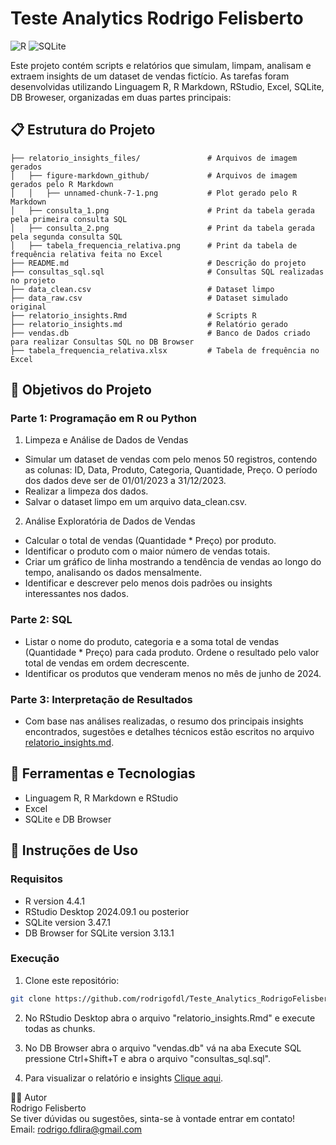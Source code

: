# Teste Analytics Rodrigo Felisberto

![R](https://img.shields.io/badge/r-%23276DC3.svg?style=for-the-badge&logo=r&logoColor=white)
![SQLite](https://img.shields.io/badge/sqlite-%2307405e.svg?style=for-the-badge&logo=sqlite&logoColor=white)

Este projeto contém scripts e relatórios que simulam, limpam, analisam e extraem insights de um dataset de vendas fictício. As tarefas foram desenvolvidas utilizando Linguagem R, R Markdown, RStudio, Excel, SQLite, DB Broweser, organizadas em duas partes principais:

## 📋 Estrutura do Projeto

```plaintext
├── relatorio_insights_files/               # Arquivos de imagem gerados  
│   ├── figure-markdown_github/             # Arquivos de imagem gerados pelo R Markdown  
│   │   ├── unnamed-chunk-7-1.png           # Plot gerado pelo R Markdown  
│   ├── consulta_1.png                      # Print da tabela gerada pela primeira consulta SQL  
│   ├── consulta_2.png                      # Print da tabela gerada pela segunda consulta SQL  
│   ├── tabela_frequencia_relativa.png      # Print da tabela de frequência relativa feita no Excel  
├── README.md                               # Descrição do projeto  
├── consultas_sql.sql                       # Consultas SQL realizadas no projeto  
├── data_clean.csv                          # Dataset limpo  
├── data_raw.csv                            # Dataset simulado original  
├── relatorio_insights.Rmd                  # Scripts R  
├── relatorio_insights.md                   # Relatório gerado  
├── vendas.db                               # Banco de Dados criado para realizar Consultas SQL no DB Browser  
├── tabela_frequencia_relativa.xlsx         # Tabela de frequência no Excel  
```

## 🚀 Objetivos do Projeto

### Parte 1: Programação em R ou Python

1.   Limpeza e Análise de Dados de Vendas
- Simular um dataset de vendas com pelo menos 50 registros, contendo as colunas: ID, Data, Produto, Categoria, Quantidade, Preço. O período dos dados deve ser de 01/01/2023 a 31/12/2023.
- Realizar a limpeza dos dados.
- Salvar o dataset limpo em um arquivo data_clean.csv.

2. Análise Exploratória de Dados de Vendas
- Calcular o total de vendas (Quantidade * Preço) por produto.
- Identificar o produto com o maior número de vendas totais.
- Criar um gráfico de linha mostrando a tendência de vendas ao longo do tempo, analisando os dados mensalmente.
- Identificar e descrever pelo menos dois padrões ou insights interessantes nos dados.

### Parte 2: SQL

- Listar o nome do produto, categoria e a soma total de vendas (Quantidade * Preço) para cada produto. Ordene o resultado pelo valor total de vendas em ordem decrescente.
- Identificar os produtos que venderam menos no mês de junho de 2024.

### Parte 3: Interpretação de Resultados

- Com base nas análises realizadas, o resumo dos principais insights encontrados, sugestões e detalhes técnicos estão escritos no arquivo [relatorio_insights.md](https://github.com/rodrigofdl/Teste_Analytics_RodrigoFelisberto/blob/main/relatorio_insights.md).

## 🔧 Ferramentas e Tecnologias

- Linguagem R, R Markdown e RStudio
- Excel
- SQLite e DB Browser

## 📂 Instruções de Uso

### Requisitos

- R version 4.4.1
- RStudio Desktop 2024.09.1 ou posterior
- SQLite version 3.47.1
- DB Browser for SQLite version 3.13.1

### Execução

1. Clone este repositório:

```bash
git clone https://github.com/rodrigofdl/Teste_Analytics_RodrigoFelisberto
```

2. No RStudio Desktop abra o arquivo "relatorio_insights.Rmd" e execute todas as chunks.

3. No DB Browser abra o arquivo "vendas.db" vá na aba Execute SQL pressione Ctrl+Shift+T e abra o arquivo "consultas_sql.sql".

4. Para visualizar o relatório e insights [Clique aqui](https://github.com/rodrigofdl/Teste_Analytics_RodrigoFelisberto/blob/main/relatorio_insights.md).

🧑‍💻 Autor  
Rodrigo Felisberto  
Se tiver dúvidas ou sugestões, sinta-se à vontade entrar em contato!  
Email: rodrigo.fdlira@gmail.com
